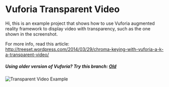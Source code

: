 Vuforia Transparent Video
=======================

Hi, this is an example project that shows how to use Vuforia augmented reality framework to display video with transparency, such as the one shown in the screenshot. 

For more info, read this article: http://treeset.wordpress.com/2014/03/29/chroma-keying-with-vuforia-a-k-a-transparent-video/

##### Using older version of Vuforia? Try this branch: [Old](https://github.com/daemontus/VuforiaTransparentVideo/tree/old)

![Transparent Video Example](https://treeset.files.wordpress.com/2014/03/screenshot_2016-06-12-14-15-55.png)
